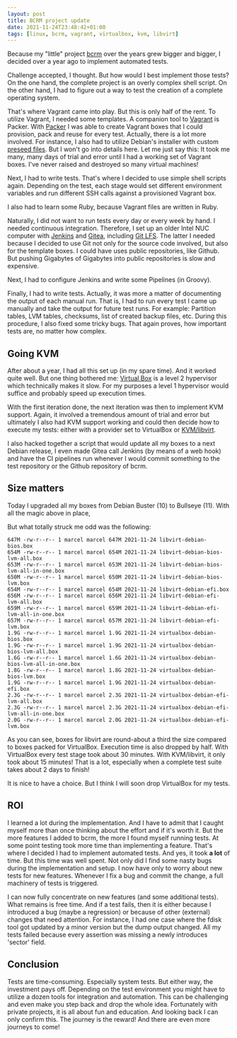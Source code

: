 ```yaml
---
layout: post
title: BCRM project update
date: 2021-11-24T23:48:42+01:00
tags: [linux, bcrm, vagrant, virtualbox, kvm, libvirt]
---
```


Because my "little" project [bcrm](https://github.com/Jeansen/bcrm) over the years grew bigger and bigger, I decided
over a year ago to implement automated tests.

Challenge accepted, I thought. But how would I best implement those tests? On the one hand, the complete project is an
overly complex shell script. On the other hand, I had to figure out a way to test the creation of a complete operating
system.

That's where Vagrant came into play. But this is only half of the rent. To utilize Vagrant, I needed some templates.
A companion tool to [Vagrant](https://www.vagrantup.com/) is Packer.  With [Packer](https://www.packer.io/) I was able
to create Vagrant boxes that I could provision, pack and reuse for every test. Actually, there is a lot more involved.
For instance, I also had to utilize Debian's installer with custom [preseed
files](https://wiki.debian.org/DebianInstaller/Preseed). But I won't go into details here. Let me just say this: It took
me many, many days of trial and error until I had a working set of Vagrant boxes. I've never raised and destroyed so
many virtual machines!

Next, I had to write tests. That's where I decided to use simple shell scripts again. Depending on the test, each stage
would set different environment variables and run different SSH calls against a provisioned Vagrant box.

I also had to learn some Ruby, because Vagrant files are written in Ruby.

Naturally, I did not want to run tests every day or every week by hand. I needed continuous integration. Therefore,
I set up an older Intel NUC computer with [Jenkins](https://www.jenkins.io/) and [Gitea](https://gitea.io), including
[Git LFS](https://git-lfs.github.com/). The latter I needed because I decided to use Git not only for the source code
involved, but also for the template boxes.  I could have uses public repositories, like Github. But pushing Gigabytes of
Gigabytes into public repositories is slow and expensive. 

Next, I had to configure Jenkins and write some Pipelines (in Groovy).

Finally, I had to write tests. Actually, it was more a matter of documenting the output of each manual run. That is,
I had to run every test I came up manually and take the output for future test runs. For example: Partition tables, LVM
tables, checksums, list of created backup files, etc. During this procedure, I also fixed some tricky bugs. That again
proves, how important tests are, no matter how complex.

## Going KVM

After about a year, I had all this set up (in my spare time). And it worked quite well. But one thing bothered me:
[Virtual Box](https://www.virtualbox.org/) is a level 2 hypervisor which technically makes it slow. For my purposes
a level 1 hypervisor would suffice and probably speed up execution times.

With the first iteration done, the next iteration was then to implement KVM support. Again, it involved a tremendous
amount of trial and error but ultimately I also had KVM support working and could then decide how to execute my tests:
either with a provider set to VirtualBox or [KVM/libvirt](https://libvirt.org/).

I also hacked together a script that would update all my boxes to a next Debian release, I even made Gitea call Jenkins
(by means of a web hook) and have the CI pipelines run whenever I would commit something to the test repository or the
Github repository of bcrm.

## Size matters

Today I upgraded all my boxes from Debian Buster (10) to Bullseye (11). With all the magic above in place,

But what totally struck me odd was the following:

    647M -rw-r--r-- 1 marcel marcel 647M 2021-11-24 libvirt-debian-bios.box
    654M -rw-r--r-- 1 marcel marcel 654M 2021-11-24 libvirt-debian-bios-lvm-all.box
    653M -rw-r--r-- 1 marcel marcel 653M 2021-11-24 libvirt-debian-bios-lvm-all-in-one.box
    650M -rw-r--r-- 1 marcel marcel 650M 2021-11-24 libvirt-debian-bios-lvm.box
    654M -rw-r--r-- 1 marcel marcel 654M 2021-11-24 libvirt-debian-efi.box
    656M -rw-r--r-- 1 marcel marcel 656M 2021-11-24 libvirt-debian-efi-lvm-all.box
    659M -rw-r--r-- 1 marcel marcel 659M 2021-11-24 libvirt-debian-efi-lvm-all-in-one.box
    657M -rw-r--r-- 1 marcel marcel 657M 2021-11-24 libvirt-debian-efi-lvm.box
    1.9G -rw-r--r-- 1 marcel marcel 1.9G 2021-11-24 virtualbox-debian-bios.box
    1.9G -rw-r--r-- 1 marcel marcel 1.9G 2021-11-24 virtualbox-debian-bios-lvm-all.box
    1.6G -rw-r--r-- 1 marcel marcel 1.6G 2021-11-24 virtualbox-debian-bios-lvm-all-in-one.box
    1.8G -rw-r--r-- 1 marcel marcel 1.8G 2021-11-24 virtualbox-debian-bios-lvm.box
    1.9G -rw-r--r-- 1 marcel marcel 1.9G 2021-11-24 virtualbox-debian-efi.box
    2.3G -rw-r--r-- 1 marcel marcel 2.3G 2021-11-24 virtualbox-debian-efi-lvm-all.box
    2.3G -rw-r--r-- 1 marcel marcel 2.3G 2021-11-24 virtualbox-debian-efi-lvm-all-in-one.box
    2.0G -rw-r--r-- 1 marcel marcel 2.0G 2021-11-24 virtualbox-debian-efi-lvm.box

As you can see, boxes for libvirt are round-about a third the size compared to boxes packed for VirtualBox. Execution
time is also dropped by half.  With VirtualBox every test stage took about 30 minutes. With KVM/libvirt, it only took
about 15 minutes! That is a lot, especially when a complete test suite takes about 2 days to finish!

It is nice to have a choice. But I think I will soon drop VirtualBox for my tests.

## ROI

I learned a lot during the implementation. And I have to admit that I caught myself more than once thinking about the
effort and if it's worth it. But the more features I added to bcrm, the more I found myself running tests. At some
point testing took more time than implementing a feature. That's where I decided I had to implement automated tests. And
yes, it took **a lot** of time. But this time was well spent. Not only did I find some nasty bugs during the
implementation and setup. I now have only to worry about new tests for new features. Whenever I fix a bug and commit the
change, a full machinery of tests is triggered.

I can now fully concentrate on new features (and some additional tests). What remains is free time. And if a test fails,
then it is either because I introduced a bug (maybe a regression) or because of other (external) changes that need
attention. For instance, I had one case where the fdisk tool got updated by a minor version but the dump output changed.
All my tests failed because every assertion was missing a newly introduces 'sector' field.

## Conclusion
Tests are time-consuming. Especially system tests. But either way, the investment pays off. Depending on the test
environment you might have to utilize a dozen tools for integration and automation. This can be challenging and even
make you step back and drop the whole idea. Fortunately with private projects, it is all about fun and education. And
looking back I can only confirm this. The journey is the reward! And there are even more journeys to come!

